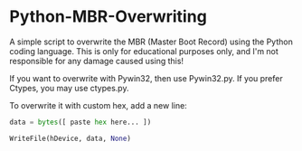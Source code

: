 # Python-MBR-Overwriting
A simple script to overwrite the MBR (Master Boot Record) using the Python coding language. This is only for educational purposes only, and I'm not responsible for any damage caused using this!

If you want to overwrite with Pywin32, then use Pywin32.py. If you prefer Ctypes, you may use ctypes.py.

To overwrite it with custom hex, add a new line:
```python
data = bytes([ paste hex here... ])

WriteFile(hDevice, data, None)
```
